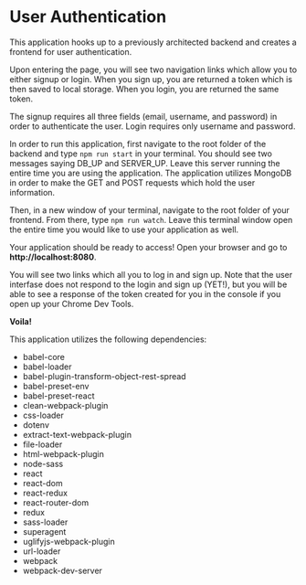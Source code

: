 # User Authentication

This application hooks up to a previously architected backend and creates a frontend for user authentication.

Upon entering the page, you will see two navigation links which allow you to either signup or login. When you sign up, you are returned a token which is then saved to local storage. When you login, you are returned the same token.

The signup requires all three fields (email, username, and password) in order to authenticate the user. Login requires only username and password.

In order to run this application, first navigate to the root folder of the backend and type ```npm run start``` in your terminal. You should see two messages saying DB_UP and SERVER_UP. Leave this server running the entire time you are using the application. The application utilizes MongoDB in order to make the GET and POST requests which hold the user information.

Then, in a new window of your terminal, navigate to the root folder of your frontend. From there, type ```npm run watch```. Leave this terminal window open the entire time you would like to use your application as well. 

Your application should be ready to access! Open your browser and go to __http://localhost:8080__.

You will see two links which all you to log in and sign up. Note that the user interfase does not respond to the login and sign up (YET!), but you will be able to see a response of the token created for you in the console if you open up your Chrome Dev Tools.

**Voila!**

This application utilizes the following dependencies:
- babel-core
- babel-loader
- babel-plugin-transform-object-rest-spread
- babel-preset-env
- babel-preset-react
- clean-webpack-plugin
- css-loader
- dotenv
- extract-text-webpack-plugin
- file-loader
- html-webpack-plugin
- node-sass
- react
- react-dom
- react-redux
- react-router-dom
- redux
- sass-loader
- superagent
- uglifyjs-webpack-plugin
- url-loader
- webpack
- webpack-dev-server